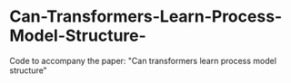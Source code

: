 # Can-Transformers-Learn-Process-Model-Structure-
Code to accompany the paper: "Can transformers learn process model structure"
